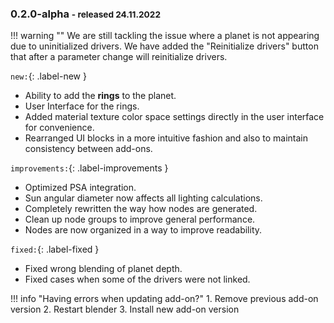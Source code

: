 ### 0.2.0-alpha <small>- released 24.11.2022</small>

<!-- [![Release 1.1.0 banner](img/releases/pco1.6.0.jpg)](img/releases/pcoa0.1.0.jpg) -->

!!! warning ""
    We are still tackling the issue where a planet is not appearing due to uninitialized drivers. We have added the "Reinitialize drivers" button that after a parameter change will reinitialize drivers.

`new:`{: .label-new }

- Ability to add the **rings** to the planet.
- User Interface for the rings.
- Added material texture color space settings directly in the user interface for convenience.
- Rearranged UI blocks in a more intuitive fashion and also to maintain consistency between add-ons.


`improvements:`{: .label-improvements }

- Optimized PSA integration.
- Sun angular diameter now affects all lighting calculations. 
- Completely rewritten the way how nodes are generated.
- Clean up node groups to improve general performance.
- Nodes are now organized in a way to improve readability.

`fixed:`{: .label-fixed }

- Fixed wrong blending of planet depth.
- Fixed cases when some of the drivers were not linked.

!!! info "Having errors when updating add-on?"
    1. Remove previous add-on version
    2. Restart blender
    3. Install new add-on version
